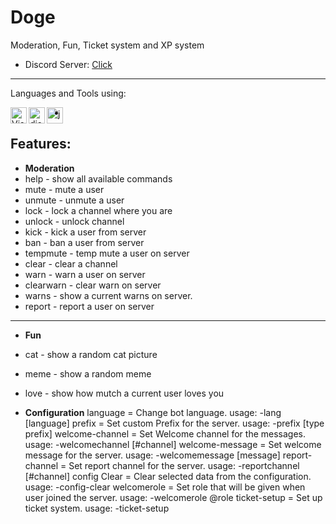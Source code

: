 # Doge
Moderation, Fun, Ticket system and XP system
- Discord Server: [Click](http://discord.swittys.ml)
---
 Languages and Tools using:

<img align="left" alt="Visual Studio Code" width="26px" src="https://i.imgur.com/LwSdAlE.png" />
<img align="left" alt="discord.js" width="26px" src="https://i.imgur.com/SI1DZf3.png" />
<img align="left" alt="js" width="26px" src="https://i.imgur.com/3u1wzwE.png" />


-
**Features**:
---
- __Moderation__
-  help - show all available commands
 - mute - mute a user
-  unmute - unmute a user
 - lock - lock a channel where you are
-  unlock - unlock channel
 - kick - kick a user from server
-  ban - ban a user from server
 - tempmute - temp mute a user on server
 - clear - clear a channel
 - warn - warn a user on server
 - clearwarn - clear warn on server
 - warns - show a current warns on server.
 - report - report a user on server
 ---
 - __Fun__
 - cat - show a random cat picture
 - meme - show a random meme
 - love - show how mutch a current user loves you
 
 - __Configuration__
language = Change bot language.
usage: -lang [language]
prefix = Set custom Prefix for the server.
usage: -prefix [type prefix]
welcome-channel = Set Welcome channel for the messages.
usage: -welcomechannel [#channel]
welcome-message = Set welcome message for the server.
usage: -welcomemessage [message]
report-channel = Set report channel for the server.
usage: -reportchannel [#channel]
config Clear = Clear selected data from the configuration.
usage: -config-clear
welcomerole = Set role that will be given when user joined the server.
usage: -welcomerole @role
ticket-setup = Set up ticket system.
usage: -ticket-setup
 
